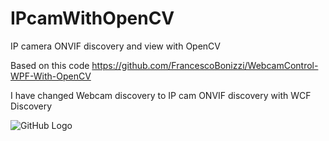 # IPcamWithOpenCV
IP camera ONVIF discovery and view with OpenCV

Based on this code https://github.com/FrancescoBonizzi/WebcamControl-WPF-With-OpenCV

I have changed Webcam discovery to IP cam ONVIF discovery with WCF Discovery

![GitHub Logo](Screenshot_2020-11-03_105648.png)
